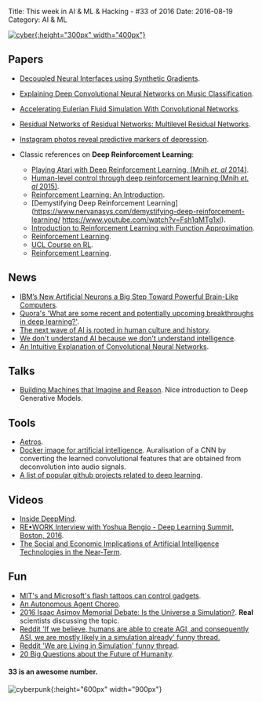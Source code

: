Title: This week in AI & ML & Hacking - #33 of 2016
Date: 2016-08-19
Category: AI & ML


[![cyber](./cyberpunk/6.png){:height="300px" width="400px"}](https://www.reddit.com/r/Cyberpunk/comments/4xun92/would_anyone_want_more_photoshops_like_this/)

## Papers

* [Decoupled Neural Interfaces using Synthetic Gradients](https://arxiv.org/pdf/1608.05343.pdf).
* [Explaining Deep Convolutional Neural Networks on Music Classification](https://arxiv.org/pdf/1607.02444v1.pdf).
* [Accelerating Eulerian Fluid Simulation With Convolutional Networks](http://cims.nyu.edu/~schlacht/CNNFluids.htm).
* [Residual Networks of Residual Networks: Multilevel Residual Networks](http://arxiv.org/abs/1608.02908?utm_campaign=Revue%20newsletter&utm_medium=Newsletter&utm_source=revue).
* [Instagram photos reveal predictive markers of depression](https://arxiv.org/pdf/1608.03282v1.pdf).

* Classic references on **Deep Reinforcement Learning**:
	- [Playing Atari with Deep Reinforcement Learning, (Mnih *et. al* 2014)](https://www.cs.toronto.edu/~vmnih/docs/dqn.pdf).
	- [Human-level control through deep reinforcement learning (Mnih *et. al* 2015)](http://home.uchicago.edu/~arij/journalclub/papers/2015_Mnih_et_al.pdf).
	- [Reinforcement Learning: An Introduction](http://people.inf.elte.hu/lorincz/Files/RL_2006/SuttonBook.pdf).
	- [Demystifying Deep Reinforcement Learning](https://www.nervanasys.com/demystifying-deep-reinforcement-learning/
https://www.youtube.com/watch?v=Fsh1qMTg1xI).
	- [Introduction to Reinforcement Learning with Function Approximation](http://media.nips.cc/Conferences/2015/tutorialslides/SuttonIntroRL-nips-2015-tutorial.pdf).
	- [Reinforcement Learning](http://www.cse.unsw.edu.au/~cs9417ml/RL1/index.html).
	- [UCL Course on RL](http://www0.cs.ucl.ac.uk/staff/d.silver/web/Teaching.html).
	- [Reinforcement Learning](http://artint.info/html/ArtInt_262.html).


## News

* [IBM’s New Artificial Neurons a Big Step Toward Powerful Brain-Like Computers](http://singularityhub.com/2016/08/14/ibms-new-artificial-neurons-a-big-step-toward-brain-like-computers/).
* [Quora's 'What are some recent and potentially upcoming breakthroughs in deep learning?'](https://www.quora.com/What-are-some-recent-and-potentially-upcoming-breakthroughs-in-deep-learning).
* [The next wave of AI is rooted in human culture and history](https://www.engadget.com/2016/08/16/the-next-wave-of-ai-is-rooted-in-human-culture-and-history/).
* [We don't understand AI because we don't understand intelligence](https://www.engadget.com/2016/08/15/technological-singularity-problems-brain-mind/).
* [An Intuitive Explanation of Convolutional Neural Networks](https://ujjwalkarn.me/2016/08/11/intuitive-explanation-convnets/?utm_campaign=Revue%20newsletter&utm_medium=Newsletter&utm_source=revue).

## Talks 

* [Building Machines that Imagine and Reason](http://shakirm.com/slides/DLSummerSchool_Aug2016_compress.pdf). Nice introduction to Deep Generative Models.


## Tools

* [Aetros](http://aetros.com/).
* [Docker image for artificial intelligence](https://github.com/berlius/artificial-intelligence). Auralisation of a CNN by converting the learned convolutional features that are obtained from deconvolution into audio signals.
* [A list of popular github projects related to deep learning](https://github.com/aymericdamien/TopDeepLearning?utm_campaign=Revue%20newsletter&utm_medium=Newsletter&utm_source=revue).


## Videos

* [Inside DeepMind](https://www.youtube.com/watch?v=xN1d3qHMIEQ).
* [RE•WORK Interview with Yoshua Bengio - Deep Learning Summit, Boston, 2016](https://www.youtube.com/watch?utm_campaign=Revue%20newsletter&utm_medium=Newsletter&utm_source=revue&v=InYNSzVblZQ).
* [The Social and Economic Implications of Artificial Intelligence Technologies in the Near-Term](https://artificialintelligencenow.com/).

## Fun

* [MIT's and Microsoft's flash tattoos can control gadgets](https://www.engadget.com/2016/08/13/duoskin-high-tech-flash-tattoos/).
* [An Autonomous Agent Choreo](https://vimeo.com/176714277).
* [2016 Isaac Asimov Memorial Debate: Is the Universe a Simulation?](https://www.youtube.com/watch?v=wgSZA3NPpBs&index=2&list=PLrfcruGtplwGKzxDI_Ne06NlpOKt-yonZ). **Real** scientists discussing the topic.
* [Reddit 'If we believe, humans are able to create AGI, and consequently ASI, we are mostly likely in a simulation already' funny thread.](https://www.reddit.com/r/artificial/comments/4xbuiy/if_we_believe_humans_are_able_to_create_agi_and/)
* [Reddit 'We are Living in Simulation' funny thread](https://www.reddit.com/r/artificial/comments/4xtile/why_elon_musk_says_were_living_in_a_simulation/).
* [20 Big Questions about the Future of Humanity](http://www.scientificamerican.com/article/20-big-questions-about-the-future-of-humanity/).


#### 33 is an awesome number.

![cyberpunk](./draws/gan.png){:height="600px" width="900px"}